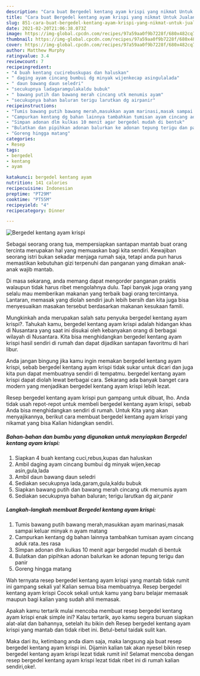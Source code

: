 ```yaml
---
description: "Cara buat Bergedel kentang ayam krispi yang nikmat Untuk Jualan"
title: "Cara buat Bergedel kentang ayam krispi yang nikmat Untuk Jualan"
slug: 851-cara-buat-bergedel-kentang-ayam-krispi-yang-nikmat-untuk-jualan
date: 2021-02-20T21:06:38.073Z
image: https://img-global.cpcdn.com/recipes/97a59aa0f9b7228f/680x482cq70/bergedel-kentang-ayam-krispi-foto-resep-utama.jpg
thumbnail: https://img-global.cpcdn.com/recipes/97a59aa0f9b7228f/680x482cq70/bergedel-kentang-ayam-krispi-foto-resep-utama.jpg
cover: https://img-global.cpcdn.com/recipes/97a59aa0f9b7228f/680x482cq70/bergedel-kentang-ayam-krispi-foto-resep-utama.jpg
author: Matthew Murphy
ratingvalue: 3.4
reviewcount: 7
recipeingredient:
- "4 buah kentang cucirebuskupas dan haluskan"
- " daging ayam cincang bumbui dg minyak wijenkecap asingulalada"
- " daun bawang daun seledri"
- "secukupnya ladagaramgulakaldu bubuk"
- " bawang putih dan bawang merah cincang utk menumis ayam"
- "secukupnya bahan baluran terigu larutkan dg airpanir"
recipeinstructions:
- "Tumis bawang putih bawang merah,masukkan ayam marinasi,masak sampai keluar minyak n ayam matang"
- "Campurkan kentang dg bahan lainnya tambahkan tumisan ayam cincang aduk rata..tes rasa"
- "Simpan adonan dlm kulkas 10 menit agar bergedel mudah di bentuk"
- "Bulatkan dan pipihkan adonan balurkan ke adonan tepung terigu dan panir"
- "Goreng hingga matang"
categories:
- Resep
tags:
- bergedel
- kentang
- ayam

katakunci: bergedel kentang ayam 
nutrition: 141 calories
recipecuisine: Indonesian
preptime: "PT29M"
cooktime: "PT55M"
recipeyield: "4"
recipecategory: Dinner

---
```



![Bergedel kentang ayam krispi](https://img-global.cpcdn.com/recipes/97a59aa0f9b7228f/680x482cq70/bergedel-kentang-ayam-krispi-foto-resep-utama.jpg)

Sebagai seorang orang tua, mempersiapkan santapan mantab buat orang tercinta merupakan hal yang memuaskan bagi kita sendiri. Kewajiban seorang istri bukan sekadar menjaga rumah saja, tetapi anda pun harus memastikan kebutuhan gizi terpenuhi dan panganan yang dimakan anak-anak wajib mantab.

Di masa  sekarang, anda memang dapat mengorder panganan praktis walaupun tidak harus ribet mengolahnya dulu. Tapi banyak juga orang yang selalu mau memberikan makanan yang terbaik bagi orang tercintanya. Lantaran, memasak yang diolah sendiri jauh lebih bersih dan kita juga bisa menyesuaikan masakan tersebut berdasarkan makanan kesukaan famili. 



Mungkinkah anda merupakan salah satu penyuka bergedel kentang ayam krispi?. Tahukah kamu, bergedel kentang ayam krispi adalah hidangan khas di Nusantara yang saat ini disukai oleh kebanyakan orang di berbagai wilayah di Nusantara. Kita bisa menghidangkan bergedel kentang ayam krispi hasil sendiri di rumah dan dapat dijadikan santapan favoritmu di hari libur.

Anda jangan bingung jika kamu ingin memakan bergedel kentang ayam krispi, sebab bergedel kentang ayam krispi tidak sukar untuk dicari dan juga kita pun dapat membuatnya sendiri di tempatmu. bergedel kentang ayam krispi dapat diolah lewat berbagai cara. Sekarang ada banyak banget cara modern yang menjadikan bergedel kentang ayam krispi lebih lezat.

Resep bergedel kentang ayam krispi pun gampang untuk dibuat, lho. Anda tidak usah repot-repot untuk membeli bergedel kentang ayam krispi, sebab Anda bisa menghidangkan sendiri di rumah. Untuk Kita yang akan menyajikannya, berikut cara membuat bergedel kentang ayam krispi yang nikamat yang bisa Kalian hidangkan sendiri.

<!--inarticleads1-->

##### Bahan-bahan dan bumbu yang digunakan untuk menyiapkan Bergedel kentang ayam krispi:

1. Siapkan 4 buah kentang cuci,rebus,kupas dan haluskan
1. Ambil  daging ayam cincang bumbui dg minyak wijen,kecap asin,gula,lada
1. Ambil  daun bawang daun seledri
1. Sediakan secukupnya lada,garam,gula,kaldu bubuk
1. Siapkan  bawang putih dan bawang merah cincang utk menumis ayam
1. Sediakan secukupnya bahan baluran; terigu larutkan dg air,panir




<!--inarticleads2-->

##### Langkah-langkah membuat Bergedel kentang ayam krispi:

1. Tumis bawang putih bawang merah,masukkan ayam marinasi,masak sampai keluar minyak n ayam matang
1. Campurkan kentang dg bahan lainnya tambahkan tumisan ayam cincang aduk rata..tes rasa
1. Simpan adonan dlm kulkas 10 menit agar bergedel mudah di bentuk
1. Bulatkan dan pipihkan adonan balurkan ke adonan tepung terigu dan panir
1. Goreng hingga matang




Wah ternyata resep bergedel kentang ayam krispi yang mantab tidak rumit ini gampang sekali ya! Kalian semua bisa membuatnya. Resep bergedel kentang ayam krispi Cocok sekali untuk kamu yang baru belajar memasak maupun bagi kalian yang sudah ahli memasak.

Apakah kamu tertarik mulai mencoba membuat resep bergedel kentang ayam krispi enak simple ini? Kalau tertarik, ayo kamu segera buruan siapkan alat-alat dan bahannya, setelah itu bikin deh Resep bergedel kentang ayam krispi yang mantab dan tidak ribet ini. Betul-betul taidak sulit kan. 

Maka dari itu, ketimbang anda diam saja, maka langsung aja buat resep bergedel kentang ayam krispi ini. Dijamin kalian tak akan nyesel bikin resep bergedel kentang ayam krispi lezat tidak rumit ini! Selamat mencoba dengan resep bergedel kentang ayam krispi lezat tidak ribet ini di rumah kalian sendiri,oke!.

